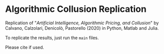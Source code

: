 # Algorithmic Collusion Replication
Replication of "*Artificial Intelligence, Algorithmic Pricing, and Collusion*" by Calvano, Calzolari, Denicolò, Pastorello (2020) in Python, Matlab and Julia.

To replicate the results, just run the `main` files.

Please cite if used.
